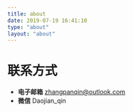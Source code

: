 ```yaml
---
title: about
date: 2019-07-19 16:41:10
type: "about"
layout: "about"
---
```



# 联系方式
* <b>电子邮箱</b>
zhangpanqin@outlook.com
* <b>微信</b>
Daojian_qin
